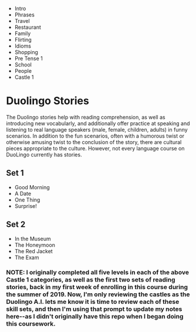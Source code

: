 * Intro
* Phrases 
* Travel 
* Restaurant 
* Family
* Flirting
* Idioms 
* Shopping 
* Pre Tense 1
* School 
* People 
* Castle 1

# Duolingo Stories 
The Duolingo stories help with reading comprehension, as well as introducing new vocabularly, and additionally offer practice at speaking and listening to real language speakers (male, female, children, adults) in funny scenarios.  In addition to the fun scenarios, often with a humorous twist or otherwise amusing twist to the conclusion of the story, there are cultural pieces appropriate to the culture.  However, not every language course on DuoLingo currently has stories.  

## Set 1 
* Good Morning 
* A Date 
* One Thing
* Surprise!  

## Set 2 
* In the Museum
* The Honeymoon
* The Red Jacket 
* The Exam 


### NOTE: I originally completed all five levels in each of the above Castle 1 categories, as well as the first two sets of reading stories, back in my first week of enrolling in this course during the summer of 2019. Now, I'm only reviewing the castles as the Duolingo A.I. lets me know it is time to review each of these skill sets, and then I'm using that prompt to update my notes here--as I didn't originally have this repo when I began doing this coursework.
